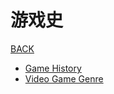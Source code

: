 # 游戏史

[BACK](https://8ku.github.io/note_other)

- [Game History](https://8ku.github.io/note_other/GameHistory/gameHistory)
- [Video Game Genre](https://8ku.github.io/note_other/GameHistory/VideoGameGenre)



